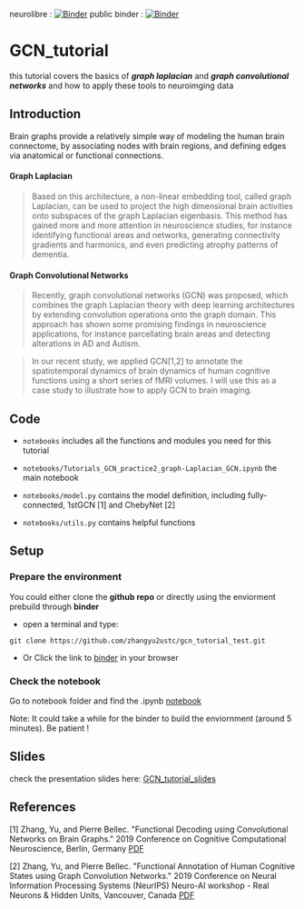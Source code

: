 neurolibre : [![Binder](http://binder-wksh2.conp.cloud/badge_logo.svg)](http://binder-wksh2.conp.cloud/v2/gh/zhangyu2ustc/gcn_tutorial_test/master?filepath=notebooks%2F)
public binder : [![Binder](https://mybinder.org/badge_logo.svg)](https://mybinder.org/v2/gh/zhangyu2ustc/gcn_tutorial_test/master?filepath=notebooks%2F)

# GCN_tutorial
this tutorial covers the basics of _**graph laplacian**_ and _**graph convolutional networks**_ and how to apply these tools to neuroimging data

## Introduction
Brain graphs provide a relatively simple way of modeling the human brain connectome, by associating nodes with brain regions, and defining edges via anatomical or functional connections. 
#### Graph Laplacian
> Based on this architecture, a non-linear embedding tool, called graph Laplacian, can be used to project the high dimensional brain activities onto subspaces of the graph Laplacian eigenbasis.
This method has gained more and more attention in neuroscience studies, for instance identifying functional areas and networks, generating connectivity gradients and harmonics, and even predicting atrophy patterns of dementia. 
#### Graph Convolutional Networks
> Recently, graph convolutional networks (GCN) was proposed, which combines the graph Laplacian theory with deep learning architectures by extending convolution operations onto the graph domain. 
> This approach has shown some promising findings in neuroscience applications, for instance parcellating brain areas and detecting alterations in AD and Autism. 

> In our recent study, we applied GCN[1,2] to annotate the spatiotemporal dynamics of brain dynamics of human cognitive functions using a short series of fMRI volumes. 
I will use this as a case study to illustrate how to apply GCN to brain imaging.




## Code
 * ```notebooks``` includes all the functions and modules you need for this tutorial

 * ```notebooks/Tutorials_GCN_practice2_graph-Laplacian_GCN.ipynb``` the main notebook

 * ```notebooks/model.py``` contains the model definition, including fully-connected, 1stGCN [1] and ChebyNet [2]

 * ```notebooks/utils.py``` contains helpful functions

## Setup
### Prepare the environment
 You could either clone the **github repo** or directly using the enviorment prebuild through **binder**

  * open a terminal and type:
```
git clone https://github.com/zhangyu2ustc/gcn_tutorial_test.git
``` 

 * Or Click the link to [binder](https://mybinder.org/v2/gh/zhangyu2ustc/gcn_tutorial_test/master?filepath=notebooks%2F) in your browser


### Check the notebook 
  Go to notebook folder and find the .ipynb [notebook](https://github.com/zhangyu2ustc/gcn_tutorial_test/blob/master/notebooks/Tutorials_GCN_practice2_graph-Laplacian_GCN.ipynb)

  Note: It could take a while for the binder to build the enviornment (around 5 minutes). Be patient !  



## Slides
 check the presentation slides here: [GCN_tutorial_slides](https://drive.google.com/file/d/1Gu28WcHXlwjXQSSmqZZwIcESHff_j-J4/view?usp=sharing)

## References
<a id="1">[1]</a> Zhang, Yu, and Pierre Bellec. "Functional Decoding using Convolutional Networks on Brain Graphs." 2019 Conference on Cognitive Computational Neuroscience, Berlin, Germany [PDF](https://ccneuro.org/2019/proceedings/0001137.pdf)

<a id="2">[2]</a> Zhang, Yu, and Pierre Bellec. "Functional Annotation of Human Cognitive States using Graph Convolution Networks." 2019 Conference on Neural Information Processing Systems (NeurIPS) Neuro-AI workshop - Real Neurons & Hidden Units, Vancouver, Canada [PDF](https://openreview.net/pdf?id=HJenmmF8Ir)

